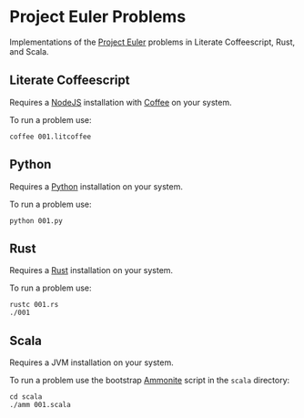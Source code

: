 Project Euler Problems
======================
Implementations of the [Project Euler] problems in Literate Coffeescript, Rust,
and Scala.

Literate Coffeescript
---------------------
Requires a [NodeJS] installation with [Coffee] on your system.

To run a problem use:

    coffee 001.litcoffee

Python
------
Requires a [Python] installation on your system.

To run a problem use:

    python 001.py

Rust
----
Requires a [Rust] installation on your system.

To run a problem use:

    rustc 001.rs
    ./001

Scala
-----
Requires a JVM installation on your system.

To run a problem use the bootstrap [Ammonite] script in the `scala` directory:

    cd scala
    ./amm 001.scala


[Project Euler]: https://projecteuler.net
[NodeJS]: https://nodejs.org
[Coffee]: https://coffeescript.org
[Python]: https://python.org
[Ammonite]: https://ammonite.io
[Rust]: https://www.rust-lang.org

